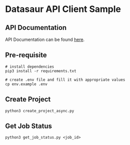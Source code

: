 # Datasaur API Client Sample

## API Documentation
API Documentation can be found [here](https://datasaurai.gitbook.io/advanced/apis-docs).

## Pre-requisite
```
# install dependencies
pip3 install -r requirements.txt

# create .env file and fill it with appropriate values
cp env.example .env
```

## Create Project
```
python3 create_project_async.py
```

## Get Job Status
```
python3 get_job_status.py <job_id>
```
